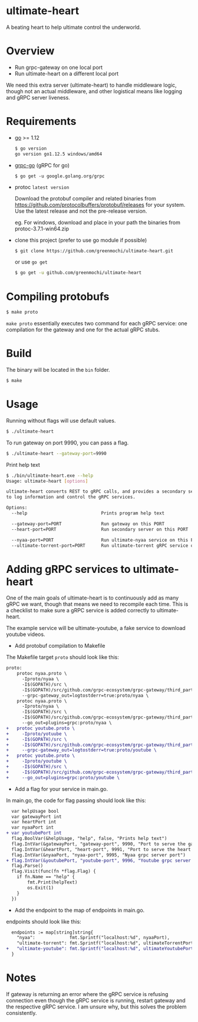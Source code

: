# ultimate-heart
A beating heart to help ultimate control the underworld.

# Overview
- Run grpc-gateway on one local port
- Run ultimate-heart on a different local port

We need this extra server (ultimate-heart) to handle middleware logic, though not an actual middleware, and other logistical means like logging and gRPC server liveness.

# Requirements
- [go](https://golang.org/) >= 1.12
  ```bash
  $ go version
  go version go1.12.5 windows/amd64
  ```

- [grpc-go](https://github.com/grpc/grpc-go) (gRPC for go)
  ```
  $ go get -u google.golang.org/grpc
  ```

- protoc `latest version`

  Download the protobuf compiler and related binaries from https://github.com/protocolbuffers/protobuf/releases for your system. Use the latest release and not the pre-release version.

  eg. For windows, download and place in your path the binaries from protoc-3.7.1-win64.zip 

- clone this project (prefer to use go module if possible)
  ```bash
  $ git clone https://github.com/greenmochi/ultimate-heart.git
  ```
  or use `go get`
  ```bash
  $ go get -u github.com/greenmochi/ultimate-heart
  ```

# Compiling protobufs
```bash
$ make proto
```

`make proto` essentially executes two command for each gRPC service: one compilation for the gateway and one for the actual gRPC stubs.

# Build
The binary will be located in the `bin` folder.
```bash
$ make
```

# Usage
Running without flags will use default values.
```bash
$ ./ultimate-heart
```

To run gateway on port 9990, you can pass a flag.
```bash
$ ./ultimate-heart --gateway-port=9990
```

Print help text
```bash
$ ./bin/ultimate-heart.exe --help
Usage: ultimate-heart [options]

ultimate-heart converts REST to gRPC calls, and provides a secondary server       
to log information and control the gRPC services.

Options:
  --help                            Prints program help text

  --gateway-port=PORT               Run gateway on this PORT
  --heart-port=PORT                 Run secondary server on this PORT

  --nyaa-port=PORT                  Run ultimate-nyaa service on this PORT        
  --ultimate-torrent-port=PORT      Run ultimate-torrent gRPC service on this PORT
```

# Adding gRPC services to ultimate-heart
One of the main goals of ultimate-heart is to continuously add as many gRPC we want, though that means we need to recompile each time.
This is a checklist to make sure a gRPC service is added correctly to ultimate-heart.

The example service will be ultimate-youtube, a fake service to download youtube videos.

- Add protobuf compilation to Makefile

The Makefile target `proto` should look like this:
```diff
proto:
    protoc nyaa.proto \ 
      -Iproto/nyaa \ 
      -I$(GOPATH)/src \
      -I$(GOPATH)/src/github.com/grpc-ecosystem/grpc-gateway/third_party/googleapis \ 
      --grpc-gateway_out=logtostderr=true:proto/nyaa \
    protoc nyaa.proto \
      -Iproto/nyaa \ 
      -I$(GOPATH)/src \ 
      -I$(GOPATH)/src/github.com/grpc-ecosystem/grpc-gateway/third_party/googleapis \
      --go_out=plugins=grpc:proto/nyaa \
+   protoc youtube.proto \
+     -Iproto/yotuube \
+     -I$(GOPATH)/src \
+     -I$(GOPATH)/src/github.com/grpc-ecosystem/grpc-gateway/third_party/googleapis \
+     --grpc-gateway_out=logtostderr=true:proto/youtube \
+   protoc youtube.proto \
+     -Iproto/youtube \
+     -I$(GOPATH)/src \
+     -I$(GOPATH)/src/github.com/grpc-ecosystem/grpc-gateway/third_party/googleapis \
+     --go_out=plugins=grpc:proto/youtube \
```

- Add a flag for your service in main.go.

In main.go, the code for flag passing should look like this:
```diff
  var helpUsage bool
  var gatewayPort int
  var heartPort int
  var nyaaPort int
+ var youtubePort int
  flag.BoolVar(&helpUsage, "help", false, "Prints help text")
  flag.IntVar(&gatewayPort, "gateway-port", 9990, "Port to serve the gateway server")
  flag.IntVar(&heartPort, "heart-port", 9991, "Port to serve the heart server")
  flag.IntVar(&nyaaPort, "nyaa-port", 9995, "Nyaa grpc server port")
+ flag.IntVar(&youtubePort, "youtube-port", 9996, "Youtube grpc server port")
  flag.Parse()
  flag.Visit(func(fn *flag.Flag) {
  	if fn.Name == "help" {
  		fmt.Print(helpText)
  		os.Exit(1)
  	}
  })
```

- Add the endpoint to the map of endpoints in main.go. 

endpoints should look like this:
```diff
  endpoints := map[string]string{
    "nyaa":             fmt.Sprintf("localhost:%d", nyaaPort),
    "ultimate-torrent": fmt.Sprintf("localhost:%d", ultimateTorrentPort),
+   "ultimate-youtube": fmt.Sprintf("localhost:%d", ultimateYoutubePort),
  }

```

# Notes
If gateway is returning an error where the gRPC service is refusing connection even though the gRPC service is running, restart gateway and the respective gRPC service. I am unsure why, but this solves the problem consistently.
